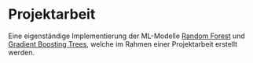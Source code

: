 # Projektarbeit

Eine eigenständige Implementierung der ML-Modelle [Random Forest](https://en.wikipedia.org/wiki/Random_forest) und [Gradient Boosting Trees](https://en.wikipedia.org/wiki/Gradient_boosting), welche im Rahmen einer Projektarbeit erstellt werden. 

